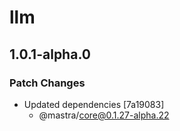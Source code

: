 # llm

## 1.0.1-alpha.0

### Patch Changes

- Updated dependencies [7a19083]
  - @mastra/core@0.1.27-alpha.22
